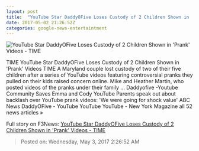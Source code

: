 ```yaml
---
layout: post
title:  "YouTube Star DaddyOFive Loses Custody of 2 Children Shown in 'Prank' Videos - TIME"
date: 2017-05-02 21:26:52Z
categories: google-news-entertaintment
---
```


![YouTube Star DaddyOFive Loses Custody of 2 Children Shown in 'Prank' Videos - TIME](https://timedotcom.files.wordpress.com/2016/05/gettyimages-157547287.jpg?w=720)

TIME YouTube Star DaddyOFive Loses Custody of 2 Children Shown in 'Prank' Videos TIME A Maryland couple lost custody of two of their five children after a series of YouTube videos featuring controversial pranks they pulled on their kids raised concern online. Mike and Heather Martin, who posted videos of the pranks under their family ... Daddyofive -Youtube Community Saves Emma and Cody YouTube Parents speak out about backlash over YouTube prank videos: 'We were going for shock value' ABC News DaddyOFive - YouTube YouTube YouTube - New York Magazine all 52 news articles »


Full story on F3News: [YouTube Star DaddyOFive Loses Custody of 2 Children Shown in 'Prank' Videos - TIME](http://www.f3nws.com/n/aR4DGJ)

> Posted on: Wednesday, May 3, 2017 2:26:52 AM
